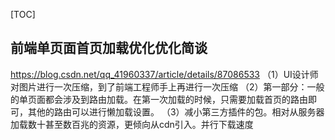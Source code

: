 [TOC]
## 前端单页面首页加载优化优化简谈
https://blog.csdn.net/qq_41960337/article/details/87086533
    （1）UI设计师对图片进行一次压缩，到了前端工程师手上再进行一次压缩
    （2）第一部分：一般的单页面都会涉及到路由加载。在第一次加载的时候，只需要加载首页的路由即可，其他的路由可以进行懒加载设置。
    （3）减小第三方插件的包。相对从服务器加载数十甚至数百兆的资源，更倾向从cdn引入。并行下载速度
